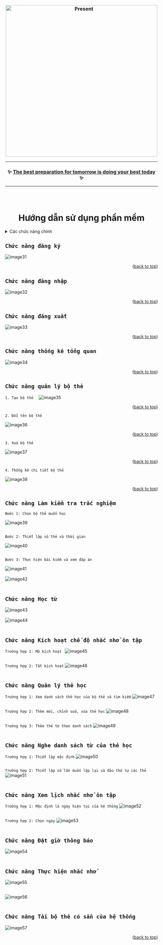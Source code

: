 <a name="readme-top"></a>
<h3 align="center">
  <img src="https://user-images.githubusercontent.com/22954435/191142225-bac75599-3dd5-4a32-8ca8-3e802417452e.png" alt="Present" width=500 />
</h3>
<hr />
<h3 align="center">
  ✨ <a href="#">The best preparation for tomorrow is doing your best today</a> ✨
</h3>
<hr />

<br></br>
<h1 align="center">Hướng dẫn sử dụng phần mềm</h1>

<!-- TABLE OF CONTENTS -->
<details>
  <summary>Các chức năng chính</summary>
  <ul>
    <li><a href="#chức-năng-đăng-ký">Chức năng đăng ký</a></li>
    <li><a href="#chức-năng-đăng-nhập">Chức năng đăng nhập</a></li>
    <li><a href="#chức-năng-đăng-xuất">Chức năng đăng xuất</a></li>
    <li><a href="#chức-năng-thống-kê-tổng-quan">Chức năng thống kê tổng quan</a></li>
    <li>
      <a href="#chức-năng-quản-lý-bộ-thẻ">Chức năng quản lý bộ thẻ</a>
      <ul>
        <li><a href="#feature-one">1. Tạo bộ thẻ</a></li>
        <li><a href="#chức-năng-quản-lý-bộ-thẻ-two">2. Đổi tên bộ thẻ</a></li>
        <li><a href="#chức-năng-quản-lý-bộ-thẻ-three">3. Xoá bộ thẻ</a></li>
        <li><a href="#chức-năng-quản-lý-bộ-thẻ-four">4. Thống kê chi tiết bộ thẻ</a></li>
      </ul>
    </li>
    <li>
      <a href="#chức-năng-làm-kiểm-tra-trắc-nghiệm">Chức năng Làm kiểm tra trắc nghiệm</a>
      <ul>
        <li>Bước 1: Chọn bộ thẻ muốn học</li>
        <li>Bước 2: Thiết lập số thẻ và thời gian</li>
        <li>Bước 3: Thực hiện bài kiểm và xem đáp án</li>
      </ul>
    </li>
    <li><a href="#chức-năng-học-từ">Chức năng Học từ</a></li>
    <li>
      <a href="#chức-năng-kích-hoạt-chế-độ-nhắc-nhở-ôn-tập">Chức năng Kích hoạt chế độ nhắc nhở ôn tập</a>
      <ul>
        <li>Trường hợp 1: Mở kích hoạt</a></li>
        <li>Trường hợp 2: Tắt kích hoạt</a></li>
      </ul>
    </li>
    <li>
      <a href="#chức-năng-quảnlý-thẻ-học">Chức năng Quản lý thẻ học</a>
      <ul>
        <li>Trường hợp 1: Xem danh sách thẻ học của bộ thẻ và tìm kiếm</li>
        <li>Trường hợp 2: Thêm mới, chỉnh sửa, xóa thẻ học</li>
        <li>Trường hợp 3: Thêm thẻ từ theo danh sách</li>
      </ul>
    </li>
    <li>
      <a href="#chức-năng-nghe-danh-sách-từ-của-thẻ-học">Chức năng Nghe danh sách từ của thẻ học</a>
      <ul>
        <li>Trường hợp 1: Thiết lập mặc định</li>
        <li>Trường hợp 2: Thiết lập số lần muốn lặp lại và đảo thứ tự các thẻ</li>
      </ul>
    </li>
    <li>
      <a href="#chức-năng-xem-lịch-nhắc-nhở-ôn-tập">Chức năng Xem lịch nhắc nhở ôn tập</a>
      <ul>
        <li>Trường hợp 1: Mặc định là ngày hiện tại của hệ thống</li>
        <li>Trường hợp 2: Chọn ngày</li>
      </ul>
    </li>
    <li><a href="#chức-năng-Đặt-giờ-thông-báo">Chức năng Đặt giờ thông báo</a></li>
    <li><a href="#chức-năng-thực-hiện-nhắc-nhở">Chức năng Thực hiện nhắc nhở</a></li>
    <li><a href="#chức-năng-tải-bộ-thẻ-có-sẵn-của-hệ-thống">Chức năng Tải bộ thẻ có sẵn của hệ thống</a></li>
  </ul>
</details>
<!-- https://github.com/othneildrew/Best-README-Template#built-with -->

## `Chức năng đăng ký`

![image31](https://user-images.githubusercontent.com/22954435/191136542-a03ae500-856e-490d-a4c4-954c325bda40.png)
<p align="right">(<a href="#readme-top">back to top</a>)</p>

## `Chức năng đăng nhập`

![image32](https://user-images.githubusercontent.com/22954435/191137449-c4d22105-7178-43f9-8e10-07eee5800f2a.png)
<p align="right">(<a href="#readme-top">back to top</a>)</p>

## `Chức năng đăng xuất`

![image33](https://user-images.githubusercontent.com/22954435/191138004-dbb6dd3b-8e59-4ce3-90ea-c4d4c1844066.png)
<p align="right">(<a href="#readme-top">back to top</a>)</p>

## `Chức năng thống kê tổng quan`

![image34](https://user-images.githubusercontent.com/22954435/191138140-e2fb4743-323e-4e09-92a5-045959e8fcac.png)
<p align="right">(<a href="#readme-top">back to top</a>)</p>

## `Chức năng quản lý bộ thẻ`

`1. Tạo bộ thẻ  `
<a name="#feature-one"></a>
![image35](https://user-images.githubusercontent.com/22954435/191138512-a485ac8e-eb97-4e34-85c9-fe1783c29b1e.png)
<p align="right">(<a href="#readme-top">back to top</a>)</p>

`2. Đổi tên bộ thẻ  `

![image36](https://user-images.githubusercontent.com/22954435/191138919-a6e1d752-f1fc-4eb6-a417-afec9e3c87c3.png)
<p align="right">(<a href="#readme-top">back to top</a>)</p>

`3. Xoá bộ thẻ  `

![image37](https://user-images.githubusercontent.com/22954435/191142900-d59d7f47-c55c-4783-b4ec-9f536c0d79cf.png)
<p align="right">(<a href="#readme-top">back to top</a>)</p>

`4. Thống kê chi tiết bộ thẻ  `

![image38](https://user-images.githubusercontent.com/22954435/191145375-b4e353de-00cf-44d7-b9e9-33ce00aaf12f.png)
<p align="right">(<a href="#readme-top">back to top</a>)</p>

## `Chức năng Làm kiểm tra trắc nghiệm`

`Bước 1: Chọn bộ thẻ muốn học`

![image39](https://user-images.githubusercontent.com/22954435/191147034-cf7a62bc-3852-472f-81bb-5f704ffb3bc1.png)
<br></br>

`Bước 2: Thiết lập số thẻ và thời gian`

![image40](https://user-images.githubusercontent.com/22954435/191147271-d56d1036-e34a-4c47-a9d7-349a604dbe78.png)
<br></br>

`Bước 3: Thực hiện bài kiểm và xem đáp án`

![image41](https://user-images.githubusercontent.com/22954435/191150848-34f7d332-7f41-42e3-8265-3c3ced057ec6.png)
<br></br>
![image42](https://user-images.githubusercontent.com/22954435/191150923-7d934215-14bc-4d56-8c6f-5b761b0ea1a1.png)
<br></br>


## `Chức năng Học từ`

![image43](https://user-images.githubusercontent.com/22954435/191151016-ff4262fc-13c7-4f89-9027-db1d127f0316.png)
<br></br>
![image44](https://user-images.githubusercontent.com/22954435/191151113-3b5ff6c6-2aca-4889-8983-aa6146dc6ed9.png)
<br></br>

## `Chức năng Kích hoạt chế độ nhắc nhở ôn tập`

`Trường hợp 1: Mở kích hoạt `
![image45](https://user-images.githubusercontent.com/22954435/191151555-cfaf965a-c102-4b66-8852-97e7c85c63de.png)
<br></br>

`Trường hợp 2: Tắt kích hoạt`
![image46](https://user-images.githubusercontent.com/22954435/191151608-f4954218-7b41-4b66-aae5-4b36f4b6b241.png)
<br></br>

## `Chức năng Quản lý thẻ học`

`Trường hợp 1: Xem danh sách thẻ học của bộ thẻ và tìm kiếm`
![image47](https://user-images.githubusercontent.com/22954435/191154889-e0978b9e-3ca9-4e7b-80a2-bf4c381a369f.png)
<br></br>

`Trường hợp 2: Thêm mới, chỉnh sửa, xóa thẻ học`
![image48](https://user-images.githubusercontent.com/22954435/191155024-2d3528c7-2108-47c9-9f1b-77e31e9f2604.png)
<br></br>

`Trường hợp 3: Thêm thẻ từ theo danh sách`
![image49](https://user-images.githubusercontent.com/22954435/191155332-e3dee47c-5dd8-4d31-a99c-e2331d43c527.png)
<br></br>

## `Chức năng Nghe danh sách từ của thẻ học`

`Trường hợp 1: Thiết lập mặc định`
![image50](https://user-images.githubusercontent.com/22954435/191155631-cc0a419e-8a4d-4dae-8c73-e18162771786.png)
<br></br>

`Trường hợp 2: Thiết lập số lần muốn lặp lại và đảo thứ tự các thẻ`
![image51](https://user-images.githubusercontent.com/22954435/191155701-ccfc92cb-fcb8-44af-a985-2af61bc35af1.png)
<br></br>

## `Chức năng Xem lịch nhắc nhở ôn tập`

`Trường hợp 1: Mặc định là ngày hiện tại của hệ thống`
![image52](https://user-images.githubusercontent.com/22954435/191156079-d9dab3e4-a28b-4ba0-935e-796be2971087.png)
<br></br>

`Trường hợp 2: Chọn ngày`
![image53](https://user-images.githubusercontent.com/22954435/191156201-5d0ecc55-096a-425f-b749-e57d95d94558.png)
<br></br>

## `Chức năng Đặt giờ thông báo`

![image54](https://user-images.githubusercontent.com/22954435/191156336-e2ba016b-18b0-402e-ab50-9672b9df11c2.png)
<br></br>

## `Chức năng Thực hiện nhắc nhở`

![image55](https://user-images.githubusercontent.com/22954435/191156505-dc635f6a-af23-4dcc-88e0-1d0ef6bb9533.png)
<br></br>

![image56](https://user-images.githubusercontent.com/22954435/191156760-a7eb5359-fc7e-4665-9c62-0d4e76b823d2.png)
<br></br>

## `Chức năng Tải bộ thẻ có sẵn của hệ thống`

![image57](https://user-images.githubusercontent.com/22954435/191156869-7bc8e685-c3cd-44a3-a77e-d400b6bd55e0.png)
<p align="right">(<a href="#readme-top">back to top</a>)</p>
<br></br>
